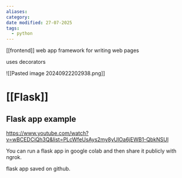 ```yaml
---
aliases: 
category: 
date modified: 27-07-2025
tags:
  - python
---
```

[[frontend]]
web app framework for writing web pages

uses decorators

![[Pasted image 20240922202938.png]]

# [[Flask]]
## Flask app example

https://www.youtube.com/watch?v=wBCEDCiQh3Q&list=PLcWfeUsAys2my8yUlOa6jEWB1-QbkNSUl

You can run a flask app in google colab and then share it publicly with ngrok.

flask app saved on github.